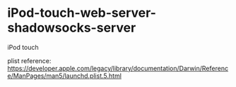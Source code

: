 # iPod-touch-web-server-shadowsocks-server

iPod touch 

plist reference: https://developer.apple.com/legacy/library/documentation/Darwin/Reference/ManPages/man5/launchd.plist.5.html
